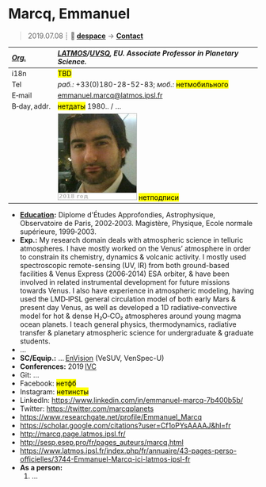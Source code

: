 # Marcq, Emmanuel
> 2019.07.08 ┊ **🚀 [despace](index.md)** → **[Contact](contact.md)**

|*[Org.](contact.md)*|*[LATMOS](03_latmos.md)/[UVSQ](uvsq.md), EU. Associate Professor in Planetary Science.*|
|:--|:--|
|i18n| <mark>TBD</mark> |
|Tel|*раб.:* +33(0)180-28-52-83; *моб.:* <mark>нетмобильного</mark> |
|E‑mail| <emmanuel.marcq@latmos.ipsl.fr> |
|B‑day, addr.| <mark>нетдаты</mark> 1980.. / … |
|| ![](f/contact/m/marcq_001_photo.jpg) <mark>нетподписи</mark> |

   - **[Education](edu.md):** Diplome d'Études Approfondies, Astrophysique, Observatoire de Paris, 2002‑2003. Magistère, Physique, Ecole normale supérieure, 1999‑2003.
   - **Exp.:** My research domain deals with atmospheric science in telluric atmospheres. I have mostly worked on the Venus’ atmosphere in order to constrain its chemistry, dynamics & volcanic activity. I mostly used spectroscopic remote-sensing (UV, IR) from both ground-based facilities & Venus Express (2006‑2014) ESA orbiter, & have been involved in related instrumental development for future missions towards Venus. I also have experience in atmospheric modeling, having used the LMD‑IPSL general circulation model of both early Mars & present day Venus, as well as developed a 1D radiative‑convective model for hot & dense H₂O‑CO₂ atmospheres around young magma ocean planets. I teach general physics, thermodynamics, radiative transfer & planetary atmospheric science for undergraduate & graduate students.
   - …
   - **SC/Equip.:** … [EnVision](envision.md) (VeSUV, VenSpec-U)
   - **Conferences:** 2019 [IVC](ivc_2019.md)
   - Git: …
   - Facebook: <mark>нетфб</mark>
   - Instagram: <mark>нетинсты</mark>
   - LinkedIn: <https://www.linkedin.com/in/emmanuel-marcq-7b400b5b/>
   - Twitter: <https://twitter.com/marcqplanets>
   - <https://www.researchgate.net/profile/Emmanuel_Marcq>
   - <https://scholar.google.com/citations?user=Cf1oPYsAAAAJ&hl=fr>
   - <http://marcq.page.latmos.ipsl.fr/>
   - <http://sesp.esep.pro/fr/pages_auteurs/marcq.html>
   - <https://www.latmos.ipsl.fr/index.php/fr/annuaire/43-pages-perso-officielles/3744-Emmanuel-Marcq-ici-latmos-ipsl-fr>
   - **As a person:**
      1. …
